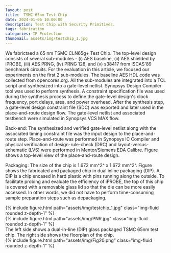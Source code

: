 ```yaml
---
layout: post
title:  TSMC 65nm Test Chip
date: 2024-01-06 10:00:00
description: Test Chip with Security Primitives.
tags: fabrication
categories: IP Protection
thumbnail: assets/img/testchip_1.jpg
---
```

We fabrictaed a 65 nm TSMC CLN65g+ Test Chip. The top-level design consists of several sub-modules - (i) AES baseline, (ii) AES shielded by iPROBE, (iii) AES PRNG, (iv) PRNG 128, and (v) s38417 from ISCAS'89 benchmark circuits. For the evaluation in this article, we focused our experiments on the first 2 sub-modules. The baseline AES HDL code was collected from opencores.org. All the sub-modules are integrated into a TCL script and synthesized into a gate-level netlist. Synopsys Design Compiler tool was used to perform synthesis. A constraint specification file was used during the synthesis process to define the gate-level design's clock frequency, port delays, area, and power overhead. After the synthesis step, a gate-level design constraint file (SDC) was exported and later used in the place-and-route design flow. The gate-level netlist and associated testbench were simulated in Synopsys VCS MAX flow. 

Back-end: The synthesized and verified gate-level netlist along with the associated timing constraint file was the input design to the place-and-route step. Place-and-route was performed in Synopsys IC Compiler and physical verification of design-rule-check (DRC) and layout-versus-schematic (LVS) were performed in Mentor/Siemens EDA Calibre. Figure shows a top-level view of the place-and-route design. 

Packaging: The size of the chip is 1.672 mm^2^ x 1.672 mm^2^. Figure shows the fabricated and packaged chip in dual inline packaging (DIP). A DIP is a chip encased in hard plastic with pins running along the outside. To facilitate probing and evaluate the efficiency of iPROBE, the top of this chip is covered with a removable glass lid so that the die can be more easily accessed. In other words, we did not have to perform time-consuming sample preparation steps such as depackaging.

<div class="row mt-3">
    <div class="col-sm mt-3 mt-md-0">
        {% include figure.html path="assets/img/testchip_1.jpg" class="img-fluid rounded z-depth-1" %}
    </div>
    <div class="col-sm mt-3 mt-md-0">
        {% include figure.html path="assets/img/PNR.jpg" class="img-fluid rounded z-depth-1" %}
    </div>
</div>
<div class="caption">
    The left side shows a dual-in-line (DIP) glass packaged TSMC 65nm test chip. The right side shows the floorplan of the chip.
</div>

<div class="row mt-3">
    <div class="col-sm mt-3 mt-md-0">
        {% include figure.html path="assets/img/Fig20.png" class="img-fluid rounded z-depth-1" %}
    </div>
</div>
